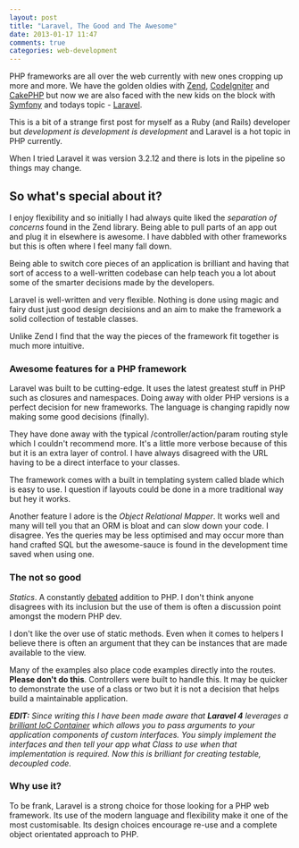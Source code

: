 ```yaml
---
layout: post
title: "Laravel, The Good and The Awesome"
date: 2013-01-17 11:47
comments: true
categories: web-development
---
```


PHP frameworks are all over the web currently with new ones cropping up more and more. We have the golden oldies with [Zend][zend], [CodeIgniter][codeigniter] and [CakePHP][cakephp] but now we are also faced with the new kids on the block with [Symfony][symfony] and todays topic - [Laravel][laravel].

<!-- more -->

This is a bit of a strange first post for myself as a Ruby (and Rails) developer but _development is development is development_ and Laravel is a hot topic in PHP currently.

When I tried Laravel it was version 3.2.12 and there is lots in the pipeline so things may change.

## So what's special about it?

I enjoy flexibility and so initially I had always quite liked the _separation of concerns_ found in the Zend library. Being able to pull parts of an app out and plug it in elsewhere is awesome. I have dabbled with other frameworks but this is often where I feel many fall down.

Being able to switch core pieces of an application is brilliant and having that sort of access to a well-written codebase can help teach you a lot about some of the smarter decisions made by the developers.

Laravel is well-written and very flexible. Nothing is done using magic and fairy dust just good design decisions and an aim to make the framework a solid collection of testable classes.

Unlike Zend I find that the way the pieces of the framework fit together is much more intuitive.

### Awesome features for a PHP framework

Laravel was built to be cutting-edge. It uses the latest greatest stuff in PHP such as closures and namespaces. Doing away with older PHP versions is a perfect decision for new frameworks. The language is changing rapidly now making some good decisions (finally).

They have done away with the typical /controller/action/param routing style which I couldn't recommend more. It's a little more verbose because of this but it is an extra layer of control. I have always disagreed with the URL having to be a direct interface to your classes.

The framework comes with a built in templating system called blade which is easy to use. I question if layouts could be done in a more traditional way but hey it works.

Another feature I adore is the _Object Relational Mapper_. It works well and many will tell you that an ORM is bloat and can slow down your code. I disagree. Yes the queries may be less optimised and may occur more than hand crafted SQL but the awesome-sauce is found in the development time saved when using one.

### The not so good

_Statics_. A constantly [debated][debate] addition to PHP. I don't think anyone disagrees with its inclusion but the use of them is often a discussion point amongst the modern PHP dev.

I don't like the over use of static methods. Even when it comes to helpers I believe there is often an argument that they can be instances that are made available to the view.

Many of the examples also place code examples directly into the routes. __Please don't do this__. Controllers were built to handle this. It may be quicker to demonstrate the use of a class or two but it is not a decision that helps build a maintainable application.

_**EDIT:** Since writing this I have been made aware that **Laravel 4** leverages a [brilliant IoC Container][ioc] which allows you to pass arguments to your application components of custom interfaces. You simply implement the interfaces and then tell your app what Class to use when that implementation is required. Now this is brilliant for creating testable, decoupled code._

### Why use it?

To be frank, Laravel is a strong choice for those looking for a PHP web framework. Its use of the modern language and flexibility make it one of the most customisable. Its design choices encourage re-use and a complete object orientated approach to PHP.

[zend]: http://framework.zend.com/ "Zend Framework"
[codeigniter]: http://ellislab.com/codeigniter "CodeIgniter"
[cakephp]: http://cakephp.org/ "CakePHP"
[symfony]: http://symfony.com/ "Symonfy"
[laravel]: http://laravel.com/ "Laravel"
[debate]: http://www.reddit.com/r/PHP/comments/10hank/avoid_static_methods_at_all_costs_testability/ "Debate on Reddit"
[ioc]: http://vimeo.com/53029232 "Laravel 4 IoC Container"
